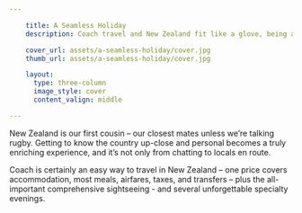 ```yaml
---

    title: A Seamless Holiday
    description: Coach travel and New Zealand fit like a glove, being all-inclusive, cost-effective, entertaining, informative, and increasingly bespoke.

    cover_url: assets/a-seamless-holiday/cover.jpg
    thumb_url: assets/a-seamless-holiday/cover.jpg

    layout:
      type: three-column
      image_style: cover
      content_valign: middle

---
```


New Zealand is our first cousin – our closest mates unless we’re talking rugby. Getting to know the country up-close and personal becomes a truly enriching experience, and it’s not only from chatting to locals en route.

Coach is certainly an easy way to travel in New Zealand – one price covers accommodation, most meals, airfares, taxes, and transfers – plus the all-important comprehensive sightseeing - and several unforgettable specialty evenings.
